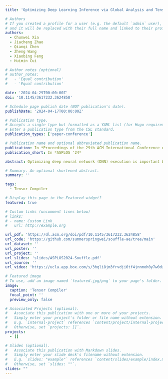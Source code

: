```yaml
---
title: 'Optimizing Deep Learning Inference via Global Analysis and Tensor Expression'

# Authors
# If you created a profile for a user (e.g. the default `admin` user), write the username (folder name) here
# and it will be replaced with their full name and linked to their profile.
authors:
  - Chunwei Xia
  - Jiacheng Zhao
  - Qianqi Chen
  - Zheng Wang
  - Xiaobing Feng
  - Huimin Cui

# Author notes (optional)
# author_notes:
#   - 'Equal contribution'
#   - 'Equal contribution'

date: '2024-04-29T00:00:00Z'
doi: '10.1145/3617232.3624858'

# Schedule page publish date (NOT publication's date).
publishDate: '2024-04-17T00:00:00Z'

# Publication type.
# Accepts a single type but formatted as a YAML list (for Hugo requirements).
# Enter a publication type from the CSL standard.
publication_types: ['paper-conference']

# Publication name and optional abbreviated publication name.
publication: In *Proceedings of the 29th ACM International Conference on Architectural Support for Programming Languages and Operating Systems*
publication_short: In *ASPLOS '24*

abstract: Optimizing deep neural network (DNN) execution is important but becomes increasingly difficult as DNN complexity grows. Existing DNN compilers cannot effectively exploit optimization opportunities across operator boundaries, leaving room for improvement. To address this challenge, we present Souffle, an open-source compiler that optimizes DNN inference across operator boundaries. Souffle creates a global tensor dependency graph using tensor expressions, traces data flow and tensor information, and partitions the computation graph into subprograms based on dataflow analysis and resource constraints. Within a subprogram, Souffle performs local optimization via semantic-preserving transformations, finds an optimized program schedule, and improves instruction-level parallelism and data reuse. We evaluated Souffle using six representative DNN models on an NVIDIA A100 GPU. Experimental results show that Souffle consistently outperforms six state-of-the-art DNN optimizers by delivering a geometric mean speedup of up to 3.7× over TensorRT and 7.8× over Tensorflow XLA.

# Summary. An optional shortened abstract.
summary: ''

tags:
  - Tensor Compiler

# Display this page in the Featured widget?
featured: true

# Custom links (uncomment lines below)
# links:
# - name: Custom Link
#   url: http://example.org

url_pdf: 'https://dl.acm.org/doi/pdf/10.1145/3617232.3624858'
url_code: 'https://github.com/summerspringwei/souffle-ae/tree/main'
url_dataset: ''
url_poster: ''
url_project: ''
url_slides: 'slides/ASPLOS2024-Souffle.pdf'
url_source: ''
url_video: 'https://ucla.app.box.com/s/3hqli8jm3frvdji6tf4jnnmoh0y7w0dz'

# Featured image
# To use, add an image named `featured.jpg/png` to your page's folder.
image:
  caption: 'Tensor Compiler'
  focal_point: ''
  preview_only: false

# Associated Projects (optional).
#   Associate this publication with one or more of your projects.
#   Simply enter your project's folder or file name without extension.
#   E.g. `internal-project` references `content/project/internal-project/index.md`.
#   Otherwise, set `projects: []`.
projects:
  - []

# Slides (optional).
#   Associate this publication with Markdown slides.
#   Simply enter your slide deck's filename without extension.
#   E.g. `slides: "example"` references `content/slides/example/index.md`.
#   Otherwise, set `slides: ""`.
slides: ""
---
```


<!-- {{% callout note %}}
Click the _Cite_ button above to demo the feature to enable visitors to import publication metadata into their reference management software.
{{% /callout %}}

{{% callout note %}}
Create your slides in Markdown - click the _Slides_ button to check out the example.
{{% /callout %}}

Add the publication's **full text** or **supplementary notes** here. You can use rich formatting such as including [code, math, and images](https://docs.hugoblox.com/content/writing-markdown-latex/). -->
